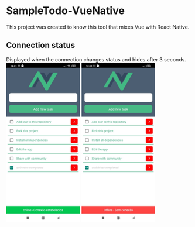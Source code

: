 # SampleTodo-VueNative
This project was created to know this tool that mixes Vue with React Native.

**Connection status**
---
Displayed when the connection changes status and hides after 3 seconds.
<img src="./Screenshots/ssOnline.jpeg" width="40%">
<img src="./Screenshots/ssOffline.jpeg" width="40%">
